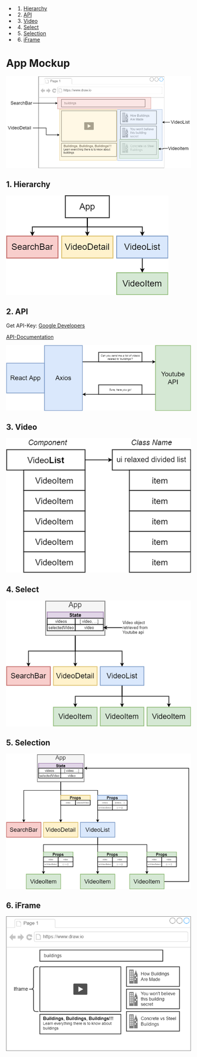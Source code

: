 <!-- vscode-markdown-toc -->
* 1. [Hierarchy](#Hierarchy)
* 2. [API](#API)
* 3. [Video](#Video)
* 4. [Select](#Select)
* 5. [ Selection](#Selection)
* 6. [iFrame](#iFrame)

<!-- vscode-markdown-toc-config
	numbering=true
	autoSave=true
	/vscode-markdown-toc-config -->
<!-- /vscode-markdown-toc -->

# App Mockup

![App](img/mockup.png)

##  1. <a name='Hierarchy'></a>Hierarchy

![Hierarchy](img/hierarchy.png)

##  2. <a name='API'></a>API

Get API-Key:
[Google Developers](console.developers.google.com)

[API-Documentation](https://developers.google.com/youtube/v3/docs/search/list)

![api](img/api.png)

##  3. <a name='Video'></a>Video

![video](img/video.png)

##  4. <a name='Select'></a>Select

![select](img/select.png)

##  5. <a name='Selection'></a> Selection

![selection](img/selection.png)

##  6. <a name='iFrame'></a>iFrame

![iframe](img/iframe.png)
